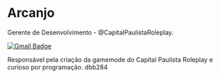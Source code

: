 # Arcanjo

Gerente de Desenvolvimento - @CapitalPaulistaRoleplay.

[![Gmail Badge](https://img.shields.io/badge/contato.capitalpaulista@gmail.com-dbb284?style=flat-square&logo=Gmail&logoColor=white&link=mailto:diego.schell.f@gmail.com)](mailto:diego.schell.f@gmail.com)

Responsável pela criação da gamemode do Capital Paulista Roleplay e curioso por programação.
dbb284
